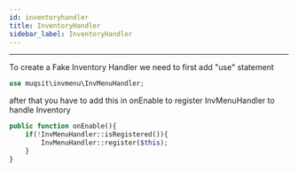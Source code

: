 ```yaml
---
id: inventoryhandler
title: InventoryHandler
sidebar_label: InventoryHandler
---
```

___
To create a Fake Inventory Handler we need to first add "use" statement
```PHP
use muqsit\invmenu\InvMenuHandler; 
```

after that you have to add this in onEnable to register InvMenuHandler to handle Inventory
```PHP
public function onEnable(){
    if(!InvMenuHandler::isRegistered()){
        InvMenuHandler::register($this);
    }
}
```
